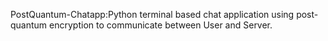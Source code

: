 PostQuantum-Chatapp:Python terminal based chat application using post-quantum encryption to communicate between User and Server.

